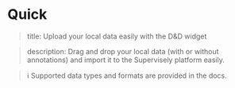 # Quick

> title: Upload your local data easily with the D&D widget

> description: 
> Drag and drop your local data (with or without annotations) and import it to the Supervisely platform easily.

> ℹ️ Supported data types and formats are provided in the docs.
